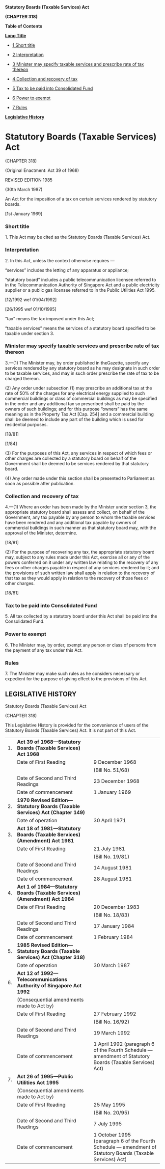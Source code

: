 **Statutory Boards (Taxable Services) Act**

**(CHAPTER 318)**

**Table of Contents**

[**Long Title**](#Statutory-Boards-Taxable-Services-Act)

- [1 Short title](#Short-title)

- [2 Interpretation](#Interpretation)

- [3 Minister may specify taxable services and prescribe rate of tax thereon](#Minister-may-specify-taxable-services-and-prescribe-rate-of-tax-thereon)

- [4 Collection and recovery of tax](#Collection-and-recovery-of-tax)

- [5 Tax to be paid into Consolidated Fund](#Tax-to-be-paid-into-Consolidated-Fund)

- [6 Power to exempt](#Power-to-exempt)

- [7 Rules](#Rules)

[**Legislative History**](#Legislative-History)

# Statutory Boards (Taxable Services) Act

(CHAPTER 318)

(Original Enactment: Act 39 of 1968)

REVISED EDITION 1985

(30th March 1987)

An Act for the imposition of a tax on certain services rendered by statutory boards.

[1st January 1969]

### Short title

1\. This Act may be cited as the Statutory Boards (Taxable Services) Act.

### Interpretation

2\. In this Act, unless the context otherwise requires —

“services” includes the letting of any apparatus or appliance;

“statutory board” includes a public telecommunication licensee referred to in the Telecommunication Authority of Singapore Act and a public electricity supplier or a public gas licensee referred to in the Public Utilities Act 1995.

[12/1992 wef 01/04/1992]

[26/1995 wef 01/10/1995]

“tax” means the tax imposed under this Act;

“taxable services” means the services of a statutory board specified to be taxable under section 3.

### Minister may specify taxable services and prescribe rate of tax thereon

3\.—(1) The Minister may, by order published in theGazette, specify any services rendered by any statutory board as he may designate in such order to be taxable services, and may in such order prescribe the rate of tax to be charged thereon.

(2) Any order under subsection (1) may prescribe an additional tax at the rate of 50% of the charges for any electrical energy supplied to such commercial buildings or class of commercial buildings as may be specified in the order and any additional tax so prescribed shall be paid by the owners of such buildings; and for this purpose “owners” has the same meaning as in the Property Tax Act [Cap. 254] and a commercial building shall be deemed to include any part of the building which is used for residential purposes.

[18/81]

[1/84]

(3) For the purposes of this Act, any services in respect of which fees or other charges are collected by a statutory board on behalf of the Government shall be deemed to be services rendered by that statutory board.

(4) Any order made under this section shall be presented to Parliament as soon as possible after publication.

### Collection and recovery of tax

4\.—(1) Where an order has been made by the Minister under section 3, the appropriate statutory board shall assess and collect, on behalf of the Government, any tax payable by any person to whom the taxable services have been rendered and any additional tax payable by owners of commercial buildings in such manner as that statutory board may, with the approval of the Minister, determine.

[18/81]

(2) For the purpose of recovering any tax, the appropriate statutory board may, subject to any rules made under this Act, exercise all or any of the powers conferred on it under any written law relating to the recovery of any fees or other charges payable in respect of any services rendered by it; and the provisions of such written law shall apply in relation to the recovery of that tax as they would apply in relation to the recovery of those fees or other charges.

[18/81]

### Tax to be paid into Consolidated Fund

5\. All tax collected by a statutory board under this Act shall be paid into the Consolidated Fund.

### Power to exempt

6\. The Minister may, by order, exempt any person or class of persons from the payment of any tax under this Act.

### Rules

7\. The Minister may make such rules as he considers necessary or expedient for the purpose of giving effect to the provisions of this Act.

## LEGISLATIVE HISTORY

Statutory Boards (Taxable Services) Act

(CHAPTER 318)

This Legislative History is provided for the convenience of users of the Statutory Boards (Taxable Services) Act. It is not part of this Act.

||||
|:-|:-|:-|
|1.|**Act 39 of 1968—Statutory Boards (Taxable Services) Act 1968**|
||Date of First Reading|9 December 1968|
|||(Bill No. 51/68)|
||Date of Second and Third Readings|23 December 1968|
||Date of commencement|1 January 1969|
|2.|**1970 Revised Edition—Statutory Boards (Taxable Services) Act (Chapter 149)**|
||Date of operation|30 April 1971|
|3.|**Act 18 of 1981—Statutory Boards (Taxable Services) (Amendment) Act 1981**|
||Date of First Reading|21 July 1981|
|||(Bill No. 19/81)|
||Date of Second and Third Readings|14 August 1981|
||Date of commencement|28 August 1981|
|4.|**Act 1 of 1984—Statutory Boards (Taxable Services) (Amendment) Act 1984**|
||Date of First Reading|20 December 1983|
|||(Bill No. 18/83)|
||Date of Second and Third Readings|17 January 1984|
||Date of commencement|1 February 1984|
|5.|**1985 Revised Edition—Statutory Boards (Taxable Services) Act (Chapter 318)**|
||Date of operation|30 March 1987|
|6.|**Act 12 of 1992—Telecommunications Authority of Singapore Act 1992**|
||(Consequential amendments made to Act by)||
||Date of First Reading|27 February 1992|
|||(Bill No. 16/92)|
||Date of Second and Third Readings|19 March 1992|
||Date of commencement|1 April 1992 (paragraph 6 of the Fourth Schedule –– amendment of Statutory Boards (Taxable Services) Act)|
|7.|**Act 26 of 1995—Public Utilities Act 1995**|
||(Consequential amendments made to Act by)||
||Date of First Reading|25 May 1995|
|||(Bill No. 20/95)|
||Date of Second and Third Readings|7 July 1995|
||Date of commencement|1 October 1995 (paragraph 6 of the Fourth Schedule — amendment of Statutory Boards (Taxable Services) Act)|
